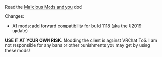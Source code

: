 Read the [Malicious Mods and you](https://github.com/knah/VRCMods/blob/master/Malicious-Mods.md) doc!

Changes:
 * All mods: add forward compatibility for build 1118 (aka the U2019 update)

**USE IT AT YOUR OWN RISK.** Modding the client is against VRChat ToS. I am not responsible for any bans or other punishments you may get by using these mods!